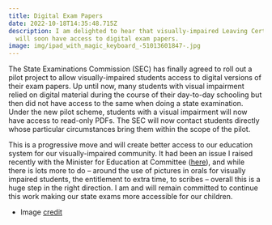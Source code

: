 ```yaml
---
title: Digital Exam Papers
date: 2022-10-18T14:35:48.715Z
description: I am delighted to hear that visually-impaired Leaving Cert students
  will soon have access to digital exam papers.
image: img/ipad_with_magic_keyboard_-51013601847-.jpg
---
```

The State Examinations Commission (SEC) has finally agreed to roll out a pilot project to allow visually-impaired students access to digital versions of their exam papers. Up until now, many students with visual impairment relied on digital material during the course of their day-to-day schooling but then did not have access to the same when doing a state examination. Under the new pilot scheme, students with a visual impairment will now have access to read-only PDFs. The SEC will now contact students directly whose particular circumstances bring them within the scope of the pilot.

This is a progressive move and will create better access to our education system for our visually-impaired community. It had been an issue I raised recently with the Minister for Education at Committee ([here](https://neasahourigan.com/post/reasonable-accommodation-at-state-examinations/)), and while there is lots more to do – around the use of pictures in orals for visually impaired students, the entitlement to extra time, to scribes – overall this is a huge step in the right direction. I am and will remain committed to continue this work making our state exams more accessible for our children.

* Image [credit](https://commons.wikimedia.org/wiki/File:IPad_with_Magic_Keyboard_(51013601847).jpg)